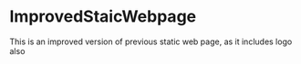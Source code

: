 # ImprovedStaicWebpage
This is an improved version of previous static web page, as it includes logo also
